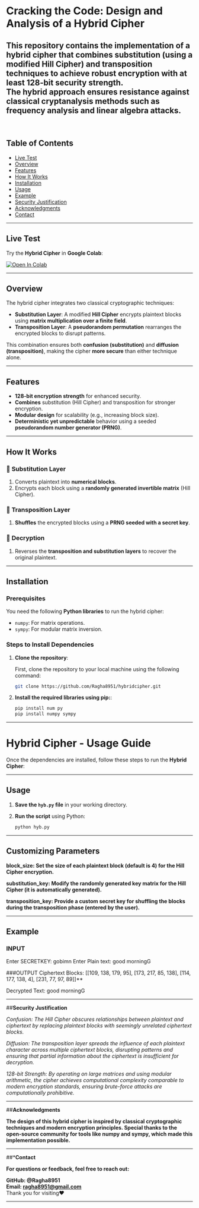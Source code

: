 # Cracking the Code: Design and Analysis of a Hybrid Cipher  

This repository contains the implementation of a **hybrid cipher** that combines **substitution** (using a modified **Hill Cipher**) and **transposition techniques** to achieve **robust encryption** with at least **128-bit security strength**.  
The hybrid approach ensures resistance against classical cryptanalysis methods such as **frequency analysis** and **linear algebra attacks**. 
---
<br>

## **Table of Contents**  
- [Live Test](#live-test)  
- [Overview](#overview)  
- [Features](#features)  
- [How It Works](#how-it-works)  
- [Installation](#installation)  
- [Usage](#usage)  
- [Example](#example)  
- [Security Justification](#security-justification)   
- [Acknowledgments](#acknowledgments)  
- [Contact](#contact)  

---

## **Live Test**  

Try the **Hybrid Cipher** in **Google Colab**:  

[![Open In Colab](https://colab.research.google.com/assets/colab-badge.svg)](https://colab.research.google.com/drive/1LzGcHLn47gnmc_h-4ccZFbAARYSOuH2E?usp=sharing)  

---

## **Overview**  

The hybrid cipher integrates two classical cryptographic techniques:

- **Substitution Layer**: A modified **Hill Cipher** encrypts plaintext blocks using **matrix multiplication over a finite field**.  
- **Transposition Layer**: A **pseudorandom permutation** rearranges the encrypted blocks to disrupt patterns.  

This combination ensures both **confusion (substitution)** and **diffusion (transposition)**, making the cipher **more secure** than either technique alone.  

---

## **Features**  

- **128-bit encryption strength** for enhanced security.  
- **Combines** substitution (Hill Cipher) and transposition for stronger encryption.  
- **Modular design** for scalability (e.g., increasing block size).  
- **Deterministic yet unpredictable** behavior using a seeded **pseudorandom number generator (PRNG)**.  

---

## **How It Works**  

### 🔹 **Substitution Layer**  
1. Converts plaintext into **numerical blocks**.  
2. Encrypts each block using a **randomly generated invertible matrix** (Hill Cipher).  

### 🔹 **Transposition Layer**  
1. **Shuffles** the encrypted blocks using a **PRNG seeded with a secret key**.  

### 🔹 **Decryption**  
1. Reverses the **transposition and substitution layers** to recover the original plaintext.  

---

## **Installation**  

### **Prerequisites**  
You need the following **Python libraries** to run the hybrid cipher:

- `numpy`: For matrix operations.  
- `sympy`: For modular matrix inversion.  

### **Steps to Install Dependencies**  
1. **Clone the repository**:

   First, clone the repository to your local machine using the following command:

   ```sh
   git clone https://github.com/Ragha8951/hybridcipher.git
2. **Install the required libraries using pip:**:
   ```sh
   pip install num py
   pip install numpy sympy

---
# Hybrid Cipher - Usage Guide

Once the dependencies are installed, follow these steps to run the **Hybrid Cipher**:

---

## **Usage**

1. **Save the `hyb.py` file** in your working directory.

2. **Run the script** using Python:

   ```sh
   python hyb.py
---
## **Customizing Parameters**
**block_size: Set the size of each plaintext block (default is 4) for the Hill Cipher encryption.**<br>

**substitution_key: Modify the randomly generated key matrix for the Hill Cipher (it is automatically generated).**<br>

**transposition_key: Provide a custom secret key for shuffling the blocks during the transposition phase (entered by the user).**<br>

---
## **Example**
### INPUT
   Enter SECRETKEY: gobimn
   Enter Plain text: good morningG

###OUTPUT
   Ciphertext Blocks: [[109, 138, 179, 95], [173, 217, 85, 138], [114, 177, 138, 4], [231, 77, 97, 89]]**

   Decrypted Text: good morningG

---

##**Security Justification**

  *Confusion: The Hill Cipher obscures relationships between plaintext and ciphertext by replacing plaintext blocks with seemingly unrelated ciphertext blocks.*
  
  *Diffusion: The transposition layer spreads the influence of each plaintext character across multiple ciphertext blocks, disrupting patterns and ensuring that partial information about the ciphertext is 
    insufficient for decryption.*
    
*128-bit Strength: By operating on large matrices and using modular arithmetic, the cipher achieves computational complexity comparable to modern encryption standards, ensuring brute-force attacks are computationally prohibitive.*

---

##**Acknowledgments**

**The design of this hybrid cipher is inspired by classical cryptographic techniques and modern encryption principles. Special thanks to the open-source community for tools like numpy and sympy, which made this implementation possible.**

---
##***Contact**

 **For questions or feedback, feel free to reach out:**

   **GitHub: @Ragha8951**
   <br>
   **Email: ragha8951@gmail.com**
   <br>
   Thank you for visiting❤️
   
---




